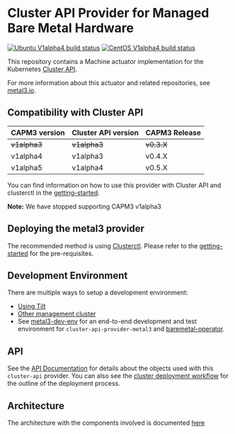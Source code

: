 # Cluster API Provider for Managed Bare Metal Hardware

[![Ubuntu V1alpha4 build status](https://jenkins.nordix.org/view/Airship/job/airship_master_v1a5_integration_test_ubuntu/badge/icon?subject=Ubuntu%20E2E%20V1alpha5)](https://jenkins.nordix.org/view/Airship/job/airship_master_v1a4_integration_test_ubuntu/)
[![CentOS V1alpha4 build status](https://jenkins.nordix.org/view/Airship/job/airship_master_v1a5_integration_test_centos/badge/icon?subject=CentOS%20E2E%20V1alpha5)](https://jenkins.nordix.org/view/Airship/job/airship_master_v1a4_integration_test_centos/)

This repository contains a Machine actuator implementation for the
Kubernetes [Cluster API](https://github.com/kubernetes-sigs/cluster-api/).

For more information about this actuator and related repositories, see
[metal3.io](http://metal3.io/).

## Compatibility with Cluster API

| CAPM3 version | Cluster API version | CAPM3 Release |
|---------------|---------------------|---------------|
| ~~v1alpha3~~  | ~~v1alpha3~~        | ~~v0.3.X~~    |
| v1alpha4      | v1alpha3            | v0.4.X        |
| v1alpha5      | v1alpha4            | v0.5.X        |

You can find information on how to use this provider with Cluster API and
clusterctl in the [getting-started](docs/getting-started.md).

**Note:** We have stopped supporting CAPM3 v1alpha3

## Deploying the metal3 provider

The recommended method is using
[Clusterctl](https://master.cluster-api.sigs.k8s.io/clusterctl/overview.html).
Please refer to the [getting-started](docs/getting-started.md) for the
pre-requisites.

## Development Environment

There are multiple ways to setup a development environment:

* [Using Tilt](docs/dev-setup.md#tilt-development-environment)
* [Other management cluster](docs/dev-setup.md#development-using-Kind-or-Minikube)
* See [metal3-dev-env](https://github.com/metal3-io/metal3-dev-env) for an
  end-to-end development and test environment for
  `cluster-api-provider-metal3` and
  [baremetal-operator](https://github.com/metal3-io/baremetal-operator).

## API

See the [API Documentation](docs/api.md) for details about the objects used with
this `cluster-api` provider. You can also see the [cluster deployment
workflow](docs/deployment_workflow.md) for the outline of the
deployment process.

## Architecture

The architecture with the components involved is documented [here](docs/architecture.md)
